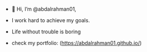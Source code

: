 - 👋 Hi, I’m @abdalrahman01,
- I work hard to achieve my goals.
- Life without trouble is boring

- check my portfolio: (https://abdalrahman01.github.io/)
<!---
abdalrahman01/abdalrahman01 is a ✨ special ✨ repository because its `README.md` (this file) appears on your GitHub profile.
You can click the Preview link to take a look at your changes.
--->
